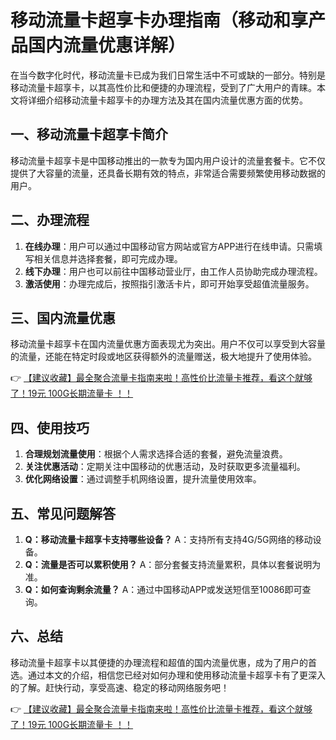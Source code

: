 # 移动流量卡超享卡办理指南（移动和享产品国内流量优惠详解）

在当今数字化时代，移动流量卡已成为我们日常生活中不可或缺的一部分。特别是移动流量卡超享卡，以其高性价比和便捷的办理流程，受到了广大用户的青睐。本文将详细介绍移动流量卡超享卡的办理方法及其在国内流量优惠方面的优势。

## 一、移动流量卡超享卡简介

移动流量卡超享卡是中国移动推出的一款专为国内用户设计的流量套餐卡。它不仅提供了大容量的流量，还具备长期有效的特点，非常适合需要频繁使用移动数据的用户。

## 二、办理流程

1. **在线办理**：用户可以通过中国移动官方网站或官方APP进行在线申请。只需填写相关信息并选择套餐，即可完成办理。
2. **线下办理**：用户也可以前往中国移动营业厅，由工作人员协助完成办理流程。
3. **激活使用**：办理完成后，按照指引激活卡片，即可开始享受超值流量服务。

## 三、国内流量优惠

移动流量卡超享卡在国内流量优惠方面表现尤为突出。用户不仅可以享受到大容量的流量，还能在特定时段或地区获得额外的流量赠送，极大地提升了使用体验。

👉 [【建议收藏】最全聚合流量卡指南来啦！高性价比流量卡推荐，看这个就够了！19元 100G长期流量卡 ！！](https://bit.ly/Liuliangka)

## 四、使用技巧

1. **合理规划流量使用**：根据个人需求选择合适的套餐，避免流量浪费。
2. **关注优惠活动**：定期关注中国移动的优惠活动，及时获取更多流量福利。
3. **优化网络设置**：通过调整手机网络设置，提升流量使用效率。

## 五、常见问题解答

1. **Q：移动流量卡超享卡支持哪些设备？**
   A：支持所有支持4G/5G网络的移动设备。
2. **Q：流量是否可以累积使用？**
   A：部分套餐支持流量累积，具体以套餐说明为准。
3. **Q：如何查询剩余流量？**
   A：通过中国移动APP或发送短信至10086即可查询。

## 六、总结

移动流量卡超享卡以其便捷的办理流程和超值的国内流量优惠，成为了用户的首选。通过本文的介绍，相信您已经对如何办理和使用移动流量卡超享卡有了更深入的了解。赶快行动，享受高速、稳定的移动网络服务吧！

👉 [【建议收藏】最全聚合流量卡指南来啦！高性价比流量卡推荐，看这个就够了！19元 100G长期流量卡 ！！](https://bit.ly/Liuliangka)